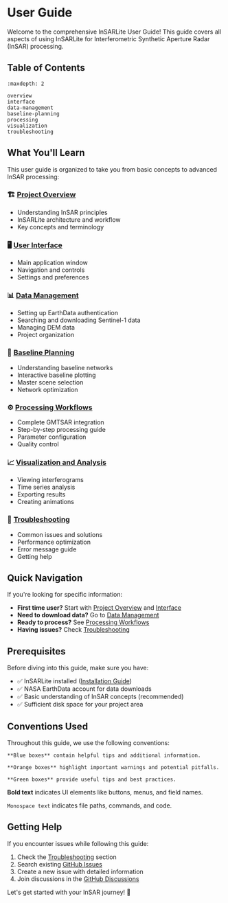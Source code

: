 # User Guide

Welcome to the comprehensive InSARLite User Guide! This guide covers all aspects of using InSARLite for Interferometric Synthetic Aperture Radar (InSAR) processing.

## Table of Contents

```{toctree}
:maxdepth: 2

overview
interface
data-management
baseline-planning
processing
visualization
troubleshooting
```

## What You'll Learn

This user guide is organized to take you from basic concepts to advanced InSAR processing:

### 🏗️ [Project Overview](overview.md)
- Understanding InSAR principles
- InSARLite architecture and workflow
- Key concepts and terminology

### 🖥️ [User Interface](interface.md)
- Main application window
- Navigation and controls
- Settings and preferences

### 📊 [Data Management](data-management.md)
- Setting up EarthData authentication
- Searching and downloading Sentinel-1 data
- Managing DEM data
- Project organization

### 🎯 [Baseline Planning](baseline-planning.md)
- Understanding baseline networks
- Interactive baseline plotting
- Master scene selection
- Network optimization

### ⚙️ [Processing Workflows](processing.md)
- Complete GMTSAR integration
- Step-by-step processing guide
- Parameter configuration
- Quality control

### 📈 [Visualization and Analysis](visualization.md)
- Viewing interferograms
- Time series analysis
- Exporting results
- Creating animations

### 🔧 [Troubleshooting](troubleshooting.md)
- Common issues and solutions
- Performance optimization
- Error message guide
- Getting help

## Quick Navigation

If you're looking for specific information:

- **First time user?** Start with [Project Overview](overview.md) and [Interface](interface.md)
- **Need to download data?** Go to [Data Management](data-management.md)
- **Ready to process?** See [Processing Workflows](processing.md)
- **Having issues?** Check [Troubleshooting](troubleshooting.md)

## Prerequisites

Before diving into this guide, make sure you have:

- ✅ InSARLite installed ([Installation Guide](../installation.md))
- ✅ NASA EarthData account for data downloads
- ✅ Basic understanding of InSAR concepts (recommended)
- ✅ Sufficient disk space for your project area

## Conventions Used

Throughout this guide, we use the following conventions:

```{note}
**Blue boxes** contain helpful tips and additional information.
```

```{warning}
**Orange boxes** highlight important warnings and potential pitfalls.
```

```{tip}
**Green boxes** provide useful tips and best practices.
```

**Bold text** indicates UI elements like buttons, menus, and field names.

`Monospace text` indicates file paths, commands, and code.

## Getting Help

If you encounter issues while following this guide:

1. Check the [Troubleshooting](troubleshooting.md) section
2. Search existing [GitHub Issues](https://github.com/mbadarmunir/InSARLite/issues)
3. Create a new issue with detailed information
4. Join discussions in the [GitHub Discussions](https://github.com/mbadarmunir/InSARLite/discussions)

Let's get started with your InSAR journey! 🚀